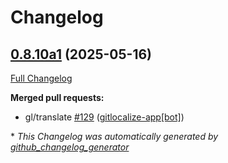 # Changelog

## [0.8.10a1](https://github.com/OpenVoiceOS/ovos-skill-wikipedia/tree/0.8.10a1) (2025-05-16)

[Full Changelog](https://github.com/OpenVoiceOS/ovos-skill-wikipedia/compare/0.8.9...0.8.10a1)

**Merged pull requests:**

- gl/translate [\#129](https://github.com/OpenVoiceOS/ovos-skill-wikipedia/pull/129) ([gitlocalize-app[bot]](https://github.com/apps/gitlocalize-app))



\* *This Changelog was automatically generated by [github_changelog_generator](https://github.com/github-changelog-generator/github-changelog-generator)*
